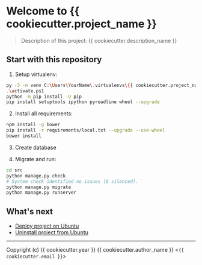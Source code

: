 # Welcome to {{ cookiecutter.project_name }}

> Description of this project: {{ cookiecutter.description_name }}


## Start with this repository ##

1) Setup virtualenv:
```bash
py -3 -m venv C:\Users\YourName\.virtualenvs\{{ cookiecutter.project_name }}
.\activate.ps1
python -m pip install -U pip
pip install setuptools ipython pyreadline wheel --upgrade
```

2) Install all requirements:
```bash
npm install -g bower
pip install -r requirements/local.txt --upgrade --use-wheel
bower install
```

3) Create database

4) Migrate and run:
```bash
cd src
python manage.py check
# System check identified no issues (0 silenced).
python manage.py migrate
python manage.py runserver
```

## What's next ##

* [Deploy project on Ubuntu](docs/DEPLOYMENT.md)
* [Uninstall project from Ubuntu](docs/UNINSTALL.md)


----------

Copyright (c) {{ cookiecutter.year }} {{ cookiecutter.author_name }} <`{{ cookiecutter.email }}`>